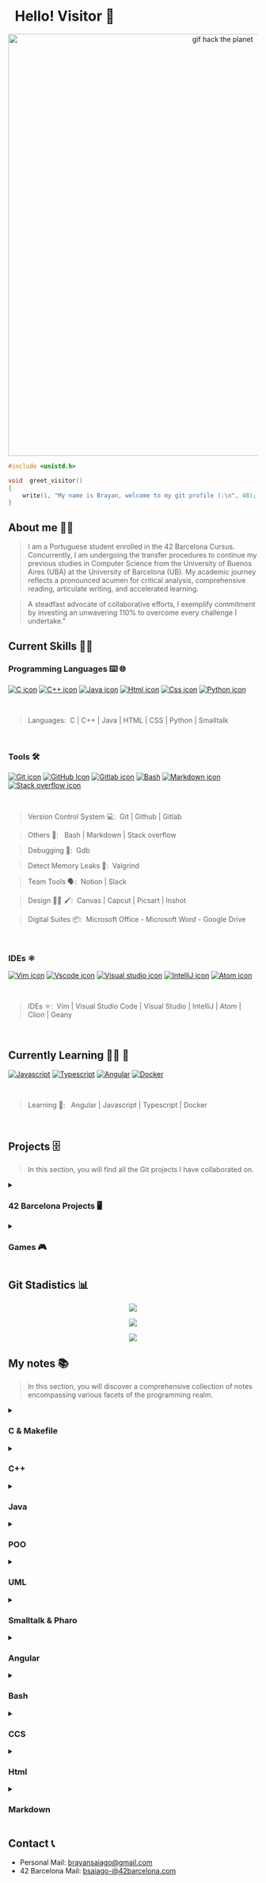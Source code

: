 # &nbsp; Hello! Visitor 👋

<p align="center">
  <img src = "https://github.com/brayans22/brayans22/assets/90729742/eef81ccf-feec-487f-a093-61d6099544fe" 
    alt = "gif hack the planet" width = 850px;>
</p>

```c
#include <unistd.h>

void  greet_visitor()
{
    write(1, "My name is Brayan, welcome to my git profile (:\n", 48);
}
```

## About me 🕵️‍♂️
> I am a Portuguese student enrolled in the 42 Barcelona Cursus. Concurrently, 
> I am undergoing the transfer procedures to continue my previous studies in 
> Computer Science from the University of Buenos Aires (UBA) at the University 
> of Barcelona (UB). My academic journey reflects a pronounced acumen for critical 
> analysis, comprehensive reading, articulate writing, and accelerated learning.

> A steadfast advocate of collaborative efforts, I exemplify commitment by investing 
> an unwavering 110% to overcome every challenge I undertake."


## Current Skills 👨‍💻

### Programming Languages ⌨️ 🌐
  
  [![C icon](https://skillicons.dev/icons?i=c)](https://skillicons.dev)
  [![C++ icon](https://skillicons.dev/icons?i=cpp)](https://skillicons.dev)
  [![Java icon](https://skillicons.dev/icons?i=java)](https://skillicons.dev)
  [![Html icon](https://skillicons.dev/icons?i=html)](https://skillicons.dev)
  [![Css icon](https://skillicons.dev/icons?i=css)](https://skillicons.dev)
  [![Python icon](https://skillicons.dev/icons?i=python)](https://skillicons.dev)
  
  <br>
  
  > Languages:&nbsp;&nbsp;C | C++ | Java | HTML | CSS | Python | Smalltalk
  <br>

### Tools 🛠️

  [![Git icon](https://skillicons.dev/icons?i=git)](https://skillicons.dev)
  [![GitHub Icon](https://skillicons.dev/icons?i=github)](https://skillicons.dev)
  [![Gitlab icon](https://skillicons.dev/icons?i=gitlab)](https://skillicons.dev)
  [![Bash](https://skillicons.dev/icons?i=bash)](https://skillicons.dev)
  [![Markdown icon](https://skillicons.dev/icons?i=md)](https://skillicons.dev)
  [![Stack overflow icon](https://skillicons.dev/icons?i=stackoverflow)](https://skillicons.dev)
  

<br>

> Version Control System 💻:&nbsp;&nbsp;Git | Github | Gitlab

> Others 🔢: &nbsp;&nbsp;Bash | Markdown | Stack overflow

> Debugging 🐛:&nbsp;&nbsp;Gdb

> Detect Memory Leaks 🧠:&nbsp;&nbsp;Valgrind

> Team Tools 🗣️:&nbsp;&nbsp;Notion | Slack

> Design 👨‍🎨 🖌️:&nbsp;&nbsp;Canvas | Capcut | Picsart | Inshot

> Digital Suites 📦:&nbsp;&nbsp;Microsoft Office - Microsoft Word - Google Drive
<br>

### IDEs ⚛️
  
  [![Vim icon](https://skillicons.dev/icons?i=vim)](https://skillicons.dev)
  [![Vscode icon](https://skillicons.dev/icons?i=vscode)](https://skillicons.dev)
  [![Visual studio icon](https://skillicons.dev/icons?i=visualstudio)](https://skillicons.dev)
  [![IntelliJ icon](https://skillicons.dev/icons?i=idea)](https://skillicons.dev)
  [![Atom icon](https://skillicons.dev/icons?i=atom)](https://skillicons.dev)
 
  <br>
  
  > IDEs ⚛:&nbsp;&nbsp;Vim | Visual Studio Code | Visual Studio | IntelliJ | Atom | Clion | Geany
  <br>

## Currently Learning ✍🏻 📔 
[![Javascript](https://skillicons.dev/icons?i=angular)](https://skillicons.dev)
[![Typescript](https://skillicons.dev/icons?i=js)](https://skillicons.dev)
[![Angular](https://skillicons.dev/icons?i=ts)](https://skillicons.dev)
[![Docker](https://skillicons.dev/icons?i=docker)](https://skillicons.dev)

<br>
  
  > Learning 🌱:&nbsp;&nbsp; Angular | Javascript | Typescript | Docker
  <br>

## Projects 🗄️
> In this section, you will find all the Git projects I have collaborated on.
<details>
  <summary><h3>42 Barcelona Projects 🖥 </h3></summary>
  
  <h3> 📂 &nbsp; &nbsp; &nbsp; &nbsp; &nbsp; &nbsp; &nbsp; &nbsp;
       <a href="https://github.com/brayans22/42-Campus-Barcelona/tree/main/Cursus">
               Cursus 🚧  
       </a>
  </h3>

  <h3> 📂 &nbsp; &nbsp; &nbsp; &nbsp; &nbsp; &nbsp; &nbsp; &nbsp;
       <a href="https://github.com/brayans22/42-Campus-Barcelona/tree/main/C%20Piscine%20Reloaded">
              C Reloaded 🔃
       </a>
  </h3>
  
  <h3> 📂 &nbsp; &nbsp; &nbsp; &nbsp; &nbsp; &nbsp; &nbsp; &nbsp;
       <a href="https://github.com/brayans22/42-Campus-Barcelona/tree/main/Piscine">
              Piscine 🏊‍♂️
       </a>
  </h3>
  
</details>

<details>
  <summary> <h3> Games 🎮 </h3> </summary>
  <h3>
       📂 &nbsp; &nbsp; &nbsp; &nbsp; &nbsp; &nbsp; &nbsp; &nbsp;
       <a href="https://github.com/brayans22/Osos-contra-el-reloj">
              Osos contra el reloj 🐻‍❄️ 🐻 🕒
       </a>
  </h3>
</details>

## Git Stadistics 📊

<p align="center">
       <a href="https://github.com/brayans22">
              <img src="https://github-readme-stats.vercel.app/api?username=brayans22&show_icons=true&hide_border=true" />
       </a>
</p>

<p align="center">
       <a href="https://github.com/brayans22">
          <img align="center" src="https://github-readme-stats.vercel.app/api/top-langs/?username=brayans22&layout=compact" />
       </a>
</p>

<p align="center">
       <a href="https://github.com/brayans22">
              <img align="center"src="https://komarev.com/ghpvc/?username=brayans22&style=flat-square" />
       </a>
</p>


## My notes 📚
> In this section, you will discover a comprehensive collection of notes encompassing various facets of the programming realm.

<details>
  <summary><h3> C & Makefile </h3></summary>
  
  <h3> 📖 &nbsp; &nbsp; &nbsp; &nbsp; &nbsp; &nbsp; &nbsp; &nbsp;
       <a href="https://brayan-saiago.notion.site/C-c6f8597f6dd84ae092335ef640020626?pvs=4">
               Summary C 
       </a>
  </h3>
  
  <h3> 📖 &nbsp; &nbsp; &nbsp; &nbsp; &nbsp; &nbsp; &nbsp; &nbsp;
       <a href="https://brayan-saiago.notion.site/MAKEFILE-831ef4e3ad084f56a2945251233679a7?pvs=4">
               Summary Makefile
       </a>
  </h3>
  
</details>

<details>
  <summary><h3> C++ </h3></summary>
  
  <h3> 📖 &nbsp; &nbsp; &nbsp; &nbsp; &nbsp; &nbsp; &nbsp; &nbsp;
       <a href="https://brayan-saiago.notion.site/RESUMEN-C-e3422d48ac5b480f87a29c29f11a6c33?pvs=4">
               Summary  
       </a>
  </h3>
</details>

<details>
  <summary><h3> Java </h3></summary>
  
  <h3> 📖 &nbsp; &nbsp; &nbsp; &nbsp; &nbsp; &nbsp; &nbsp; &nbsp;
       <a href="https://brayan-saiago.notion.site/RESUMEN-JAVA-5b500e5fb22c4b37bf2cdee216500cf8?pvs=4">
               Summary  
       </a>
  </h3>
</details>

<details>
  <summary><h3> POO </h3></summary>
  
  <h3> 📖 &nbsp; &nbsp; &nbsp; &nbsp; &nbsp; &nbsp; &nbsp; &nbsp;
       <a href="https://brayan-saiago.notion.site/CONCEPTOS-COMUNES-ENTRE-JAVA-SMALLTALK-82f8ab45914145f8a57523c5ef7a6800?pvs=4">
               Summary  
       </a>
  </h3>
</details>

<details>
  <summary><h3> UML </h3></summary>
  
  <h3> 📖 &nbsp; &nbsp; &nbsp; &nbsp; &nbsp; &nbsp; &nbsp; &nbsp;
       <a href="https://brayan-saiago.notion.site/UML-DIAGRAMA-DE-CLASES-a5540786d0294bffb9f5bc3352ac22e9?pvs=4">
               Class Diagram 
       </a>
  </h3>

  <h3> 📖 &nbsp; &nbsp; &nbsp; &nbsp; &nbsp; &nbsp; &nbsp; &nbsp;
       <a href="https://brayan-saiago.notion.site/UML-DIAGRAMA-DE-SECUENCIA-c4cca3d6bfba49889745ff59e0d12ed6?pvs=4">
               Sequence Diagram 
       </a>
  </h3>
</details>

<details>
  <summary><h3> Smalltalk & Pharo </h3></summary>
  
  <h3> 📖 &nbsp; &nbsp; &nbsp; &nbsp; &nbsp; &nbsp; &nbsp; &nbsp;
       <a href="https://brayan-saiago.notion.site/SMALLTALK-c874b4ad36fc4a2f84cb1b83ff8f7660?pvs=4">
               Summary Smalltalk
       </a>
  </h3>

  <h3> 📖 &nbsp; &nbsp; &nbsp; &nbsp; &nbsp; &nbsp; &nbsp; &nbsp;
       <a href="https://brayan-saiago.notion.site/PHARO-1a0a6c2adf5345e8b1a359f5c2b7bbb0?pvs=4">
               Summary Pharo
       </a>
  </h3>
</details>

<details>
  <summary><h3> Angular </h3></summary>
  
  <h3> 📖 &nbsp; &nbsp; &nbsp; &nbsp; &nbsp; &nbsp; &nbsp; &nbsp;
       <a href="https://brayan-saiago.notion.site/ANGULAR-ccccf140f8614acca8cc7350c516c8db?pvs=4">
               Summary
       </a>
  </h3>
</details>

<details>
  <summary><h3> Bash </h3></summary>
  
  <h3> 📖 &nbsp; &nbsp; &nbsp; &nbsp; &nbsp; &nbsp; &nbsp; &nbsp;
       <a href="https://brayan-saiago.notion.site/Bash-c5b9ba211e344b1586366f3fe2cc84b9?pvs=4">
               Summary
       </a>
  </h3>
</details>

<details>
  <summary><h3> CCS </h3></summary>
  
  <h3> 📖 &nbsp; &nbsp; &nbsp; &nbsp; &nbsp; &nbsp; &nbsp; &nbsp;
       <a href="https://brayan-saiago.notion.site/CSS-11ecc071f300442ea54c6eff25951f65?pvs=4">
               Summary
       </a>
  </h3>
</details>

<details>
  <summary><h3> Html </h3></summary>
  
  <h3> 📖 &nbsp; &nbsp; &nbsp; &nbsp; &nbsp; &nbsp; &nbsp; &nbsp;
       <a href="https://brayan-saiago.notion.site/HTML5-9f7de2d6f9c34a9a8289487dd6cd1ea1?pvs=4">
               Summary
       </a>
  </h3>
</details>

<details>
  <summary><h3> Markdown </h3></summary>
  
  <h3> 📖 &nbsp; &nbsp; &nbsp; &nbsp; &nbsp; &nbsp; &nbsp; &nbsp;
       <a href="https://www.w3schools.io/file/markdown-css/">
               Summary
       </a>
  </h3>
</details>

## Contact 📞

- Personal Mail: <brayansaiago@gmail.com>
- 42 Barcelona Mail: <bsaiago-@42barcelona.com>
